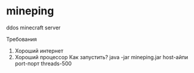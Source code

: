 # mineping
ddos minecraft server

Требования
1. Хороший интернет
2. Хороший процессор
Как запустить?
java -jar mineping.jar host-айпи port-порт threads-500
